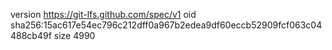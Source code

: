 version https://git-lfs.github.com/spec/v1
oid sha256:15ac617e54ec796c212dff0a967b2edea9df60eccb52909fcf063c04488cb49f
size 4990

